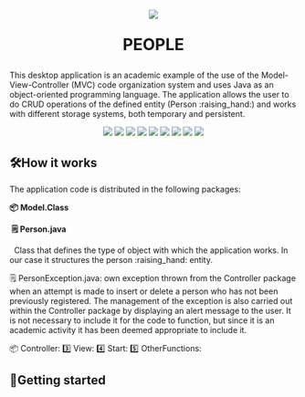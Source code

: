 <h1 align="center">
  <p align="center">
    <img src="https://github.com/user-attachments/assets/89c0e841-a321-43b4-b8fa-cdd9cd2cd7c4" >
  </p>
  <p align="center"> PEOPLE 
  </p>
</h1>
<div>
  <p>
    This desktop application is an academic example of the use of the Model-View-Controller (MVC) code organization system and uses Java as an object-oriented programming language. The application allows the user to do CRUD operations of the defined entity (Person :raising_hand:) and works with different storage systems, both temporary and persistent.
  </p>
</div>
<div>
  <p align="center">
    <img src="https://img.shields.io/badge/License-GPL v3.0-blue">
    <img src="https://img.shields.io/badge/JDK->=17-red">
    <img src="https://img.shields.io/badge/Maven-4.0.0-green">
    <img src="https://img.shields.io/badge/OS-Windows, Linux-yellow">
    <img src="https://img.shields.io/badge/ObjectDB-2.9.0-orange">
    <img src="https://img.shields.io/badge/MySQL_Connector-8.0.25-purple">
    <img src="https://img.shields.io/badge/JDatePicker-2.0.3-white">
    <img src="https://img.shields.io/badge/Apache Commons_IO-2.5-brown">
    <img src="https://img.shields.io/badge/release-Latest version-black">
  </p>
</div>
<h2>🛠️How it works</h2>
<div>
  <p>The application code is distributed in the following packages: </p>
    <p><b>📦 Model.Class</b></p>
    <p><b>&nbsp;🗒️ Person.java</b></p> 
    <p>&nbsp;&nbsp;Class that defines the type of object with which the application works. In our case it structures the person :raising_hand: entity.</p> 
    <p>🗒️ PersonException.java: own exception thrown from the Controller package when an attempt is made to insert or delete a person who has not been previously     
          registered. The management of the exception is also carried out within the Controller package by displaying an alert message to the user. It is not necessary to                include it for the code to function, but since it is an academic activity it has been deemed appropriate to include it.</p>
  📦 Controller:
  3️⃣ View:
  4️⃣ Start:
  5️⃣ OtherFunctions:
</div>
<h2>🚀Getting started</h2>


